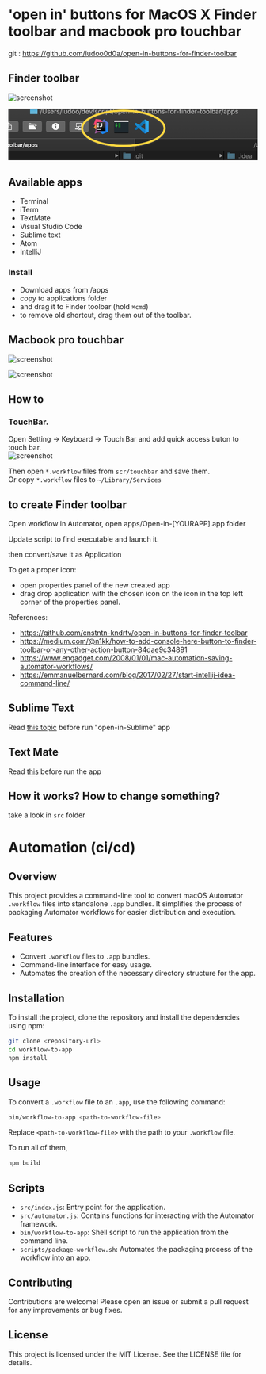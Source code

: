 
# 'open in' buttons for MacOS X Finder toolbar and macbook pro touchbar

git : https://github.com/ludoo0d0a/open-in-buttons-for-finder-toolbar

## Finder toolbar
![screenshot](src/images/screenshot.png "finder")

![screenshot](src/images/screenshot_2.png "apps")

## Available apps
- Terminal
- iTerm
- TextMate
- Visual Studio Code
- Sublime text
- Atom
- IntelliJ

### Install
- Download apps from /apps
- copy to applications folder
- and drag it to Finder toolbar (hold `⌘cmd`)
- to remove old shortcut, drag them out of the toolbar.

## Macbook pro touchbar
![screenshot](src/images/tb.png "tb")
  
![screenshot](src/images/tb-exp.png "tb2")

## How to
### TouchBar. 
Open Setting -> Keyboard -> Touch Bar and add quick access buton to touch bar.  
![screenshot](src/images/tb-settings.png "tb-settings")
  
Then open `*.workflow` files from `scr/touchbar` and save them.  
Or copy `*.workflow` files to `~/Library/Services`

## to create Finder toolbar
Open workflow in Automator, open apps/Open-in-[YOURAPP].app folder

Update script to find executable and launch it.

then convert/save it as Application

To get a proper icon: 
- open properties panel of the new created app
- drag drop application with the chosen icon on the icon in the top left corner of the properties panel.

References:
 - https://github.com/cnstntn-kndrtv/open-in-buttons-for-finder-toolbar
 - https://medium.com/@n1kk/how-to-add-console-here-button-to-finder-toolbar-or-any-other-action-button-84dae9c34891
 - https://www.engadget.com/2008/01/01/mac-automation-saving-automator-workflows/
 - https://emmanuelbernard.com/blog/2017/02/27/start-intellij-idea-command-line/

## Sublime Text
Read [this topic](https://gist.github.com/artero/1236170 "this topic") before run "open-in-Sublime" app

## Text Mate
Read [this](https://manual.macromates.com/en/using_textmate_from_terminal.html "this") before run the app 


## How it works? How to change something?

take a look in `src` folder


# Automation (ci/cd)

## Overview
This project provides a command-line tool to convert macOS Automator `.workflow` files into standalone `.app` bundles. It simplifies the process of packaging Automator workflows for easier distribution and execution.

## Features
- Convert `.workflow` files to `.app` bundles.
- Command-line interface for easy usage.
- Automates the creation of the necessary directory structure for the app.

## Installation
To install the project, clone the repository and install the dependencies using npm:

```bash
git clone <repository-url>
cd workflow-to-app
npm install
```

## Usage
To convert a `.workflow` file to an `.app`, use the following command:

```bash
bin/workflow-to-app <path-to-workflow-file>
```

Replace `<path-to-workflow-file>` with the path to your `.workflow` file.

To run all of them, 
```bash
npm build
```

## Scripts
- `src/index.js`: Entry point for the application.
- `src/automator.js`: Contains functions for interacting with the Automator framework.
- `bin/workflow-to-app`: Shell script to run the application from the command line.
- `scripts/package-workflow.sh`: Automates the packaging process of the workflow into an app.

## Contributing
Contributions are welcome! Please open an issue or submit a pull request for any improvements or bug fixes.

## License
This project is licensed under the MIT License. See the LICENSE file for details.